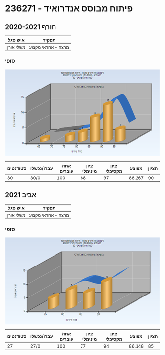 # 236271 - פיתוח מבוסס אנדרואיד

## חורף 2020-2021

| איש סגל | תפקיד |
| ---- | ---- |
| משלי אורן | מרצה - אחראי מקצוע |

### סופי

![202001 Finals](202001/Finals.png)

| סטודנטים | עברו/נכשלו | אחוז עוברים | ציון מינימלי | ציון מקסימלי | ממוצע | חציון |
| ---- | ---- | ---- | ---- | ---- | ---- | ---- |
| 30 | 30/0 | 100 | 68 | 97 | 88.267 | 90 |

## אביב 2021

| איש סגל | תפקיד |
| ---- | ---- |
| משלי אורן | מרצה - אחראי מקצוע |

### סופי

![202002 Finals](202002/Finals.png)

| סטודנטים | עברו/נכשלו | אחוז עוברים | ציון מינימלי | ציון מקסימלי | ממוצע | חציון |
| ---- | ---- | ---- | ---- | ---- | ---- | ---- |
| 27 | 27/0 | 100 | 77 | 94 | 86.148 | 85 |

